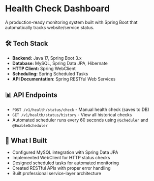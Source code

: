 # Health Check Dashboard

A production-ready monitoring system built with Spring Boot that automatically tracks website/service status.

## 🛠 Tech Stack
- **Backend:** Java 17, Spring Boot 3.x
- **Database:** MySQL, Spring Data JPA, Hibernate
- **HTTP Client:** Spring WebClient
- **Scheduling:** Spring Scheduled Tasks
- **API Documentation:** Spring RESTful Web Services

## 📊 API Endpoints
- `POST /v1/health/status/check` - Manual health check (saves to DB)
- `GET /v1/health/status/history` - View all historical checks
- Automated scheduler runs every 60 seconds using `@Scheduler` and `@EnableScheduler`

## 🎯 What I Built
- Configured MySQL integration with Spring Data JPA
- Implemented WebClient for HTTP status checks
- Designed scheduled tasks for automated monitoring
- Created RESTful APIs with proper error handling
- Built professional service-layer architecture
